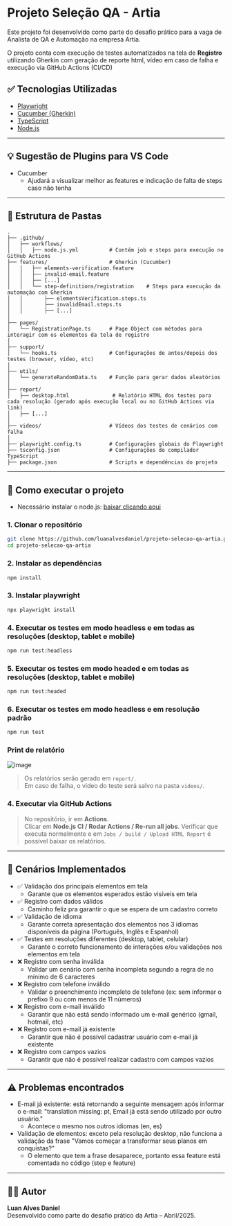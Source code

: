 # Projeto Seleção QA - Artia

Este projeto foi desenvolvido como parte do desafio prático para a vaga de Analista de QA e Automação na empresa Artia.

O projeto conta com execução de testes automatizados na tela de **Registro** utilizando Gherkin com geração de reporte html, vídeo em caso de falha e execução via GitHub Actions (CI/CD)

## ✅ Tecnologias Utilizadas

- [Playwright](https://playwright.dev/)
- [Cucumber (Gherkin)](https://cucumber.io/)
- [TypeScript](https://www.typescriptlang.org/)
- [Node.js](https://nodejs.org/)

---

## 💡 Sugestão de Plugins para VS Code

- Cucumber
  - Ajudará a visualizar melhor as features e indicação de falta de steps caso não tenha

---

## 📁 Estrutura de Pastas

```
.
├── .github/
│   ├── workflows/
│   │   ├── node.js.yml          # Contém job e steps para execução no GitHub Actions
├── features/                    # Gherkin (Cucumber)
│   │   ├── elements-verification.feature
│   │   ├── invalid-email.feature
│   │   ├── [...]
│   │   └── step-definitions/registration    # Steps para execução da automação com Gherkin
│   │       ├── elementsVerification.steps.ts
│   │       ├── invalidEmail.steps.ts
│   │       ├── [...]
│
├── pages/
│   └── RegistrationPage.ts      # Page Object com métodos para interagir com os elementos da tela de registro
│
├── support/
│   └── hooks.ts                 # Configurações de antes/depois dos testes (browser, vídeo, etc)
│
├── utils/
│   └── generateRandomData.ts    # Função para gerar dados aleatórios
│
├── report/
│   ├── desktop.html              # Relatório HTML dos testes para cada resolução (gerado após execução local ou no GitHub Actions via link)
│   ├── [...]
│
├── videos/                      # Vídeos dos testes de cenários com falha
│
├── playwright.config.ts         # Configurações globais do Playwright
├── tsconfig.json                # Configurações do compilador TypeScript
├── package.json                 # Scripts e dependências do projeto
```

---

## 🚀 Como executar o projeto

- Necessário instalar o node.js: [baixar clicando aqui](https://nodejs.org/en/download)

### 1. Clonar o repositório

```bash
git clone https://github.com/luanalvesdaniel/projeto-selecao-qa-artia.git
cd projeto-selecao-qa-artia
```

### 2. Instalar as dependências

```bash
npm install
```

### 3. Instalar playwright

```bash
npx playwright install
```

### 4. Executar os testes em modo headless e em todas as resoluções (desktop, tablet e mobile)

```bash
npm run test:headless
```

### 5. Executar os testes em modo headed e em todas as resoluções (desktop, tablet e mobile)

```bash
npm run test:headed
```

### 6. Executar os testes em modo headless e em resolução padrão

```bash
npm run test
```

### Print de relatório

![image](https://github.com/user-attachments/assets/c2dedb27-6a75-4e11-95d2-c87f0752d4c8)

> Os relatórios serão gerado em `report/`.  
> Em caso de falha, o vídeo do teste será salvo na pasta `videos/`.

### 4. Executar via GitHub Actions

> No repositório, ir em **Actions**.  
> Clicar em **Node.js CI / Rodar Actions / Re-run all jobs**.
> Verificar que executa normalmente e em `Jobs / build / Upload HTML Report` é possível baixar os relatórios.

---

## 🧪 Cenários Implementados

- ✅ Validação dos principais elementos em tela
  - Garante que os elementos esperados estão visíveis em tela
- ✅ Registro com dados válidos
  - Caminho feliz pra garantir o que se espera de um cadastro correto
- ✅ Validação de idioma
  - Garante correta apresentação dos elementos nos 3 idiomas disponíveis da página (Português, Inglês e Espanhol)
- ✅ Testes em resoluções diferentes (desktop, tablet, celular)
  - Garante o correto funcionamento de interações e/ou validações nos elementos em tela
- ❌ Registro com senha inválida
  - Validar um cenário com senha incompleta segundo a regra de no mínimo de 6 caracteres
- ❌ Registro com telefone inválido
  - Validar o preenchimento incompleto de telefone (ex: sem informar o prefixo 9 ou com menos de 11 números)
- ❌ Registro com e-mail inválido
  - Garantir que não está sendo informado um e-mail genérico (gmail, hotmail, etc)
- ❌ Registro com e-mail já existente
  - Garantir que não é possível cadastrar usuário com e-mail já existente
- ❌ Registro com campos vazios
  - Garantir que não é possível realizar cadastro com campos vazios

---

## ⚠️ Problemas encontrados

- E-mail já existente: está retornando a seguinte mensagem após informar o e-mail: "translation missing: pt, Email já está sendo utilizado por outro usuário."
  - Acontece o mesmo nos outros idiomas (en, es)
- Validação de elementos: exceto pela resolução desktop, não funciona a validação da frase "Vamos começar a transformar seus planos em conquistas?"
  - O elemento que tem a frase desaparece, portanto essa feature está comentada no código (step e feature)

---

## 🧑‍💻 Autor

**Luan Alves Daniel**  
Desenvolvido como parte do desafio prático da Artia – Abril/2025.

